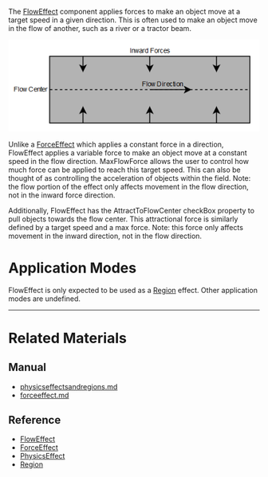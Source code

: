 The [FlowEffect](../../../../code_reference/class_reference/floweffect.md) component applies forces to make an object move at a target speed in a given direction. This is often used to make an object move in the flow of another, such as a river or a tractor beam.



![FlowEffect](https://raw.githubusercontent.com/ZilchEngine/ZilchFiles/master/doc_files/46701.png)


Unlike a [ForceEffect](forceeffect.md) which applies a constant force in a direction, FlowEffect applies a variable force to make an object move at a constant speed in the flow direction. MaxFlowForce  allows the user to control how much force can be applied to reach this target speed. This can also be thought of as controlling the acceleration of objects within the field. Note: the flow portion of the effect only affects movement in the flow direction, not in the inward force direction.

Additionally, FlowEffect has the AttractToFlowCenter checkBox property to pull objects towards the flow center. This attractional force is similarly defined by a target speed and a max force. Note: this force only affects movement in the inward direction, not in the flow direction.

 #  Application Modes
FlowEffect is only expected to be used as a [Region](../../../../code_reference/class_reference/region.md) effect. Other application modes are undefined.

---
 #  Related Materials
 ##  Manual
- [physicseffectsandregions.md](../physicseffectsandregions.md)
- [forceeffect.md](forceeffect.md)

 ##  Reference
- [FlowEffect](../../../../code_reference/class_reference/floweffect.md)
- [ForceEffect](../../../../code_reference/class_reference/forceeffect.md)
- [PhysicsEffect](../../../../code_reference/class_reference/physicseffect.md)
- [Region](../../../../code_reference/class_reference/region.md)
 

 